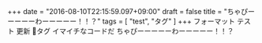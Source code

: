 +++
date = "2016-08-10T22:15:59.097+09:00"
draft = false
title = "ちゃぴーーーーーわーーーーー！！？"
tags = [ "test", "タグ" ]
+++
フォーマット
テスト
更新
🔖タグ
イマイチなコードだ
ちゃぴーーーーーわーーーーー！！？